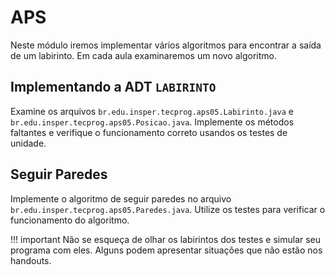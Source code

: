 # APS

Neste módulo iremos implementar vários algoritmos para encontrar a saída de um labirinto. Em cada aula examinaremos um novo algoritmo. 

## Implementando a ADT `LABIRINTO`

Examine os arquivos `br.edu.insper.tecprog.aps05.Labirinto.java` e `br.edu.insper.tecprog.aps05.Posicao.java`. Implemente os métodos faltantes e verifique o funcionamento correto usandos os testes de unidade.

## Seguir Paredes

Implemente o algoritmo de seguir paredes no arquivo `br.edu.insper.tecprog.aps05.Paredes.java`. Utilize os testes para verificar o funcionamento do algoritmo.

!!! important
    Não se esqueça de olhar os labirintos dos testes e simular seu programa com eles. Alguns podem apresentar situações que não estão nos handouts.
